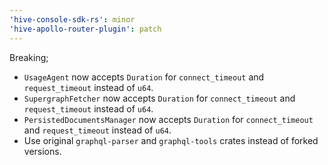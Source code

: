 ```yaml
---
'hive-console-sdk-rs': minor
'hive-apollo-router-plugin': patch
---
```


Breaking;

- `UsageAgent` now accepts `Duration` for `connect_timeout` and `request_timeout` instead of `u64`.
- `SupergraphFetcher` now accepts `Duration` for `connect_timeout` and `request_timeout` instead of `u64`.
- `PersistedDocumentsManager` now accepts `Duration` for `connect_timeout` and `request_timeout` instead of `u64`.
- Use original `graphql-parser` and `graphql-tools` crates instead of forked versions. 